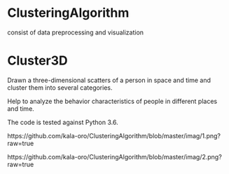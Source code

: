 # ClusteringAlgorithm
consist of data preprocessing and visualization
# Cluster3D
Drawn a three-dimensional scatters of a person in space and time and cluster them into several categories.
<p>Help to analyze the behavior characteristics of people in different places and time.
<p>The code is tested against Python 3.6.
<p>
https://github.com/kala-oro/ClusteringAlgorithm/blob/master/imag/1.png?raw=true
<p>
https://github.com/kala-oro/ClusteringAlgorithm/blob/master/imag/2.png?raw=true
